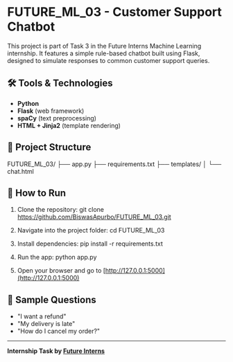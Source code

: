 # FUTURE_ML_03 - Customer Support Chatbot

This project is part of Task 3 in the Future Interns Machine Learning internship. It features a simple rule-based chatbot built using Flask, designed to simulate responses to common customer support queries.

## 🛠 Tools & Technologies
- **Python**
- **Flask** (web framework)
- **spaCy** (text preprocessing)
- **HTML + Jinja2** (template rendering)

## 📁 Project Structure
FUTURE_ML_03/
├── app.py
├── requirements.txt
├── templates/
│ └── chat.html

## 🚀 How to Run
1. Clone the repository:
git clone https://github.com/BiswasApurbo/FUTURE_ML_03.git

2. Navigate into the project folder:
cd FUTURE_ML_03

3. Install dependencies:
pip install -r requirements.txt

4. Run the app:
python app.py

5. Open your browser and go to [http://127.0.0.1:5000](http://127.0.0.1:5000)

## 💬 Sample Questions
- "I want a refund"
- "My delivery is late"
- "How do I cancel my order?"

---

**Internship Task by [Future Interns](https://www.futureinterns.com)**
